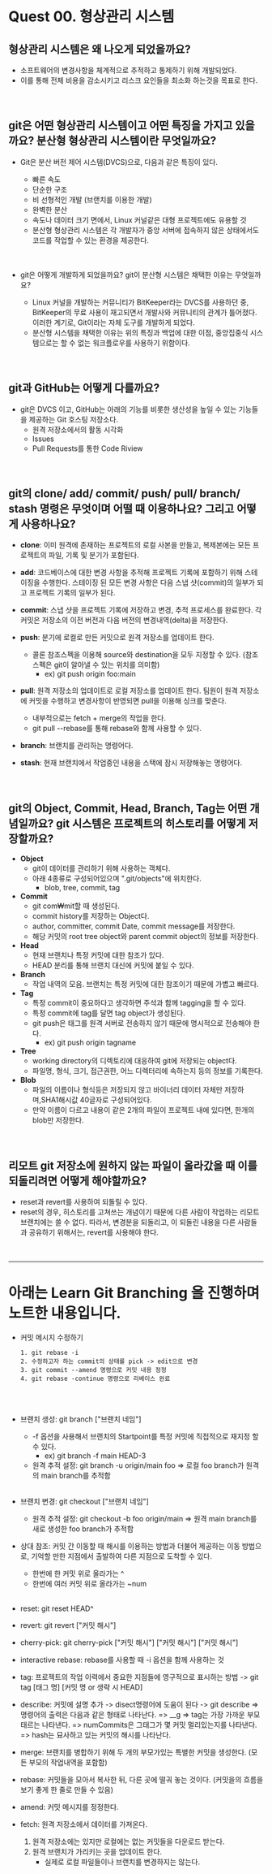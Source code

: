# Quest 00. 형상관리 시스템
## 형상관리 시스템은 왜 나오게 되었을까요?
- 소프트웨어의 변경사항을 체계적으로 추적하고 통제하기 위해 개발되었다.
- 이를 통해 전체 비용을 감소시키고 리스크 요인들을 최소화 하는것을 목표로 한다.
<br><br><br>

## git은 어떤 형상관리 시스템이고 어떤 특징을 가지고 있을까요? 분산형 형상관리 시스템이란 무엇일까요?
- Git은 분산 버전 제어 시스템(DVCS)으로, 다음과 같은 특징이 있다.
     - 빠른 속도
     - 단순한 구조
     - 비 선형적인 개발 (브랜치를 이용한 개발)
     - 완벽한 분산
     - 속도나 데이터 크기 면에서, Linux 커널같은 대형 프로젝트에도 유용할 것
     - 분산형 형상관리 시스템은 각 개발자가 중앙 서버에 접속하지 않은 상태에서도 코드를 작업할 수 있는 환경을 제공한다.
<br><br><br>

- git은 어떻게 개발하게 되었을까요? git이 분산형 시스템은 채택한 이유는 무엇일까요?
    - Linux 커널을 개발하는 커뮤니티가 BitKeeper라는 DVCS를 사용하던 중, BitKeeper의 무료 사용이 재고되면서 개발사와 커뮤니티의 관계가 틀어졌다. 이러한 계기로, Git이라는 자체 도구를 개발하게 되었다.
    - 분산형 시스템을 채택한 이유는 위의 특징과 백업에 대한 이점, 중앙집중식 시스템으로는 할 수 없는 워크플로우를 사용하기 위함이다.
<br><br><br>

## git과 GitHub는 어떻게 다를까요?
- git은 DVCS 이고, GitHub는 아래의 기능를 비롯한 생산성을 높일 수 있는 기능들을 제공하는 Git 호스팅 저장소다.
    - 원격 저장소에서의 활동 시각화
    - Issues
    - Pull Requests를 통한 Code Riview
<br><br><br>

## git의 clone/ add/ commit/ push/ pull/ branch/ stash 명령은 무엇이며 어떨 때 이용하나요? 그리고 어떻게 사용하나요?
- __clone__: 이미 원격에 존재하는 프로젝트의 로컬 사본을 만들고, 복제본에는 모든 프로젝트의 파일, 기록 및 분기가 포함된다.

- __add__: 코드베이스에 대한 변경 사항을 추적해 프로젝트 기록에 포함하기 위해 스테이징을 수행한다. 스테이징 된 모든 변경 사항은 다음 스냅 샷(commit)의 일부가 되고 프로젝트 기록의 일부가 된다.

- __commit__: 스냅 샷을 프로젝트 기록에 저장하고 변경, 추적 프로세스를 완료한다. 각 커밋은 저장소의 이전 버전과 다음 버전의 변경내역(delta)을 저장한다.

- __push__: 분기에 로컬로 만든 커밋으로 원격 저장소를 업데이트 한다.
    - 콜론 참조스펙을 이용해 source와 destination을 모두 지정할 수 있다. (참조스펙은 git이 알아낼 수 있는 위치를 의미함)
        - ex) git push origin foo:main

- __pull__: 원격 저장소의 업데이트로 로컬 저장소를 업데이트 한다. 팀원이 원격 저장소에 커밋을 수행하고 변경사항이 반영되면 pull을 이용해 싱크를 맞춘다.
    - 내부적으로는 fetch + merge의 작업을 한다.
    - git pull --rebase를 통해 rebase와 함께 사용할 수 있다.

- __branch__: 브랜치를 관리하는 명령어다.

- __stash__: 현재 브랜치에서 작업중인 내용을 스택에 잠시 저장해놓는 명령어다.
<br><br><br>

## git의 Object, Commit, Head, Branch, Tag는 어떤 개념일까요? git 시스템은 프로젝트의 히스토리를 어떻게 저장할까요?
- __Object__
    - git이 데이터를 관리하기 위해 사용하는 객체다.
    - 아래 4종류로 구성되어있으며 ".git/objects"에 위치한다.
        - blob, tree, commit, tag
- __Commit__
    - git com₩mit할 때 생성된다.
    - commit history를 저장하는 Object다.
    - author, committer, commit Date, commit message를 저장한다.
    - 해당 커밋의 root tree object와 parent commit object의 정보를 저장한다.
- __Head__
    - 현재 브랜치나 특정 커밋에 대한 참조가 있다.
    - HEAD 분리를 통해 브랜치 대신에 커밋에 붙일 수 있다.
- __Branch__
    - 작업 내역의 모음. 브랜치는 특정 커밋에 대한 참조이기 때문에 가볍고 빠르다.
- __Tag__
    - 특정 commit이 중요하다고 생각하면 주석과 함께 tagging을 할 수 있다.
    - 특정 commit에 tag를 달면 tag object가 생성된다.
    - git push은 태그를 원격 서버로 전송하지 않기 때문에 명시적으로 전송해야 한다.
        - ex) git push origin tagname
- __Tree__
    - working directory의 디렉토리에 대응하여 git에 저장되는 object다.
    - 파일명, 형식, 크기, 접근권한, 어느 디렉터리에 속하는지 등의 정보를 기록한다.
- __Blob__
    - 파일의 이름이나 형식등은 저장되지 않고 바이너리 데이터 자체만 저장하며,SHA1해시값 40글자로 구성되어있다.
    - 만약 이름이 다르고 내용이 같은 2개의 파일이 프로젝트 내에 있다면, 한개의 blob만 저장한다.
<br><br><br>


## 리모트 git 저장소에 원하지 않는 파일이 올라갔을 때 이를 되돌리려면 어떻게 해야할까요?
- reset과 revert를 사용하여 되돌릴 수 있다.
- reset의 경우, 히스토리를 고쳐쓰는 개념이기 때문에 다른 사람이 작업하는 리모트 브랜치에는 쓸 수 없다. 따라서, 변경분을 되돌리고, 이 되돌린 내용을 다른 사람들과 공유하기 위해서는, revert를 사용해야 한다.
<br><br><br>

---
# 아래는 Learn Git Branching 을 진행하며 노트한 내용입니다.
- 커밋 메시지 수정하기
     ```
     1. git rebase -i
     2. 수정하고자 하는 commit의 상태를 pick -> edit으로 변경
     3. git commit --amend 명령으로 커밋 내용 정정
     4. git rebase -continue 명령으로 리베이스 완료
     ```
<br><br>

- 브랜치 생성: git branch ["브랜치 네임"]
    - -f 옵션을 사용해서 브랜치의 Startpoint를 특정 커밋에 직접적으로 재지정 할 수 있다.
        - ex) git branch -f main HEAD-3
    - 원격 추적 설정: git branch -u origin/main foo => 로컬 foo branch가 원격의 main branch를 추적함 
<br><br>

- 브랜치 변경: git checkout ["브랜치 네임"]
    - 원격 추적 설정: git checkout -b foo origin/main => 원격 main branch를 새로 생성한 foo branch가 추적함 
- 상대 참조: 커밋 간 이동할 때 해시를 이용하는 방법과 더불어 제공하는 이동 방법으로, 기억할 만한 
지점에서 출발하여 다른 지점으로 도착할 수 있다.
    - 한번에 한 커밋 위로 올라가는 ^
    - 한번에 여러 커밋 위로 올라가는 ~num
<br><br>

- reset: git reset HEAD^
- revert: git revert ["커밋 해시"]
- cherry-pick: git cherry-pick ["커밋 해시"] ["커밋 해시"] ["커밋 해시"]
- interactive rebase: rebase를 사용할 때 -i 옵션을 함께 사용하는 것
- tag: 프로젝트의 작업 이력에서 중요한 지점들에 영구적으로 표시하는 방법
    -> git tag [태그 명] [커밋 명 or 생략 시 HEAD]
- describe: 커밋에 설명 추가 -> disect명령어에 도움이 된다
    -> git describe <ref>
        => 명령어의 출력은 다음과 같은 형태로 나타난다.
        => <tag>_<numCommits>_g<hash>
        => tag는 가장 가까운 부모 태르는 나타낸다.
        => numCommits은 그태그가 몇 커밋 멀리있는지를 나타낸다.
        => hash는 묘사하고 있는 커밋의 해시를 나타난다.

- merge: 브랜치를 병합하기 위해 두 개의 부모가있는 특별한 커밋을 생성한다. (모든 부모의 작업내역을 포함함)
- rebase: 커밋들을 모아서 복사한 뒤, 다른 곳에 떨궈 놓는 것이다. (커밋을의 흐름을 보기 좋게 한 줄로 만들 수 있음)
- amend: 커밋 메시지를 정정한다.
- fetch: 원격 저장소에서 데이터를 가져온다.
    1. 원격 저장소에는 있지만 로컬에는 없는 커밋들을 다운로드 받는다.
    2. 원격 브랜치가 가리키는 곳을 업데이트 한다.
        - 실제로 로컬 파일들이나 브랜치를 변경하지는 않는다.
